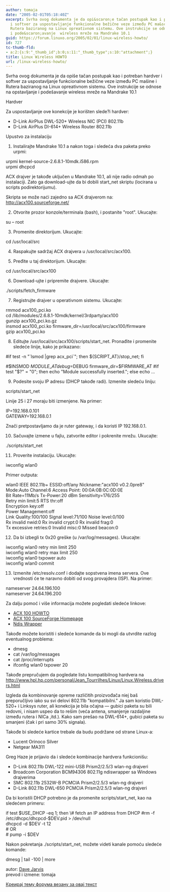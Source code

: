 ```yaml
---
author: tomaja
date: "2005-02-01T05:18:40Z"
excerpt: Svrha ovog dokumenta je da opi&scaron;e tačan postupak kao i potreban hardver
  i softver za uspostavljanje funkcionalne bežične veze između PC ma&scaron;ine i
  Rutera baziranog na Linux opreativnom sistemu. Ove instrukcije se odnose na opstavljanje
  i pode&scaron;avanje  wireless mreže na Mandrake 10.1
guid: https://forum.linuxo.org/2005/02/01/linux-wireless-howto/
id: 727
tc-thumb-fld:
- a:2:{s:9:"_thumb_id";b:0;s:11:"_thumb_type";s:10:"attachment";}
title: Linux Wireless HOWTO
url: /linux-wireless-howto/
---
```

Svrha ovog dokumenta je da opi&scaron;e tačan postupak kao i potreban hardver i softver za uspostavljanje funkcionalne bežične veze između PC ma&scaron;ine i Rutera baziranog na Linux opreativnom sistemu. Ove instrukcije se odnose na opstavljanje i pode&scaron;avanje wireless mreže na Mandrake 10.1<!--break-->

  
Hardver

Za uspostavljanje ove konekcije je kori&scaron;ten slede?i hardver:

* D-Link AirPlus DWL-520+ Wireless NIC (PCI) 802.11b  
* D-Link AirPlus DI-614+ Wireless Router 802.11b

Upustvo za instalaciju

1. Instalirajte Mandrake 10.1 a nakon toga i sledeća dva paketa preko urpmi:

urpmi kernel-source-2.6.8.1-10mdk.i586.rpm  
urpmi dhcpcd

ACX drajver je takođe uključen u Mandrake 10.1, ali nije radio odmah po instalaciji. Zato ga download-ujte da bi dobili start_net skriptu (locirana u scripts podirektorijumu).

Skripta se može naći zajedno sa ACX drajverom na: <a href="http://acx100.sourceforge.net/" target="_blank">http://acx100.sourceforge.net/</a>

2. Otvorite prozor konzole/terminala (bash), i postanite "root". Ukucajte:

su &#8211; root 

3. Promenite direktorijum. Ukucajte:

cd /usr/local/src 

4. Raspakujte sadržaj ACX drajvera u /usr/local/src/acx100.

5. Pređite u taj direktorijum. Ukucajte:

cd /usr/local/src/acx100 

6. Download-ujte i pripremite drajvere. Ukucajte:

./scripts/fetch_firmware 

7. Registrujte drajver u operativnom sistemu. Ukucajte:

rmmod acx100_pci.ko  
cd /lib/modules/2.6.8.1-10mdk/kernel/3rdparty/acx100  
gunzip acx100_pci.ko.gz  
insmod acx100\_pci.ko firmware\_dir=/usr/local/src/acx100/firmware  
gzip acx100_pci.ko

8. Editujte /usr/local/src/acx100/scripts/start_net. Pronađite i promenite sledeće linije, kako je prikazano:

#if test -n "\`lsmod |grep acx\_pci\`"; then ${SCRIPT\_AT}/stop_net; fi

#$INSMOD $MODULE\_AT debug=$DEBUG firmware\_dir=$FIRMWARE_AT  
#if test "$?" = "0"; then echo "Module successfully inserted."; else echo &#8230;

9. Podesite svoju IP adresu (DHCP takođe radi). Izmenite sledeću liniju:

scripts/start_net

Linije 25 i 27 moraju biti izmenjene. Na primer:

IP=192.168.0.101  
GATEWAY=192.168.0.1

Znači pretpostavljamo da je ruter gateway, i da koristi IP 192.168.0.1.

10. Sačuvajte izmene u fajlu, zatvorite editor i pokrenite mrežu. Ukucajte:

./scripts/start_net 

11. Proverite instalaciju. Ukucajte:

iwconfig wlan0 

Primer outputa:

wlan0 IEEE 802.11b+ ESSID:off/any Nickname:"acx100 v0.2.0pre8"  
Mode:Auto Channel:6 Access Point: 00:0A:0B:0C:0D:0E  
Bit Rate=11Mb/s Tx-Power:20 dBm Sensitivity=176/255  
Retry min limit:5 RTS thr:off  
Encryption key:off  
Power Management:off  
Link Quality:100/100 Signal level:71/100 Noise level:0/100  
Rx invalid nwid:0 Rx invalid crypt:0 Rx invalid frag:0  
Tx excessive retries:0 Invalid misc:0 Missed beacon:0

12. Da bi izbegli tx 0x20 gre&scaron;ke (u /var/log/messages). Ukucajte:

iwconfig wlan0 retry min limit 250  
iwconfig wlan0 retry max limit 250  
iwconfig wlan0 txpower auto  
iwconfig wlan0 commit 

13. Izmenite /etc/resolv.conf i dodajte sopstvena imena servera. Ove vrednosti će te naravno dobiti od svog provajdera (ISP). Na primer:

nameserver 24.64.196.100  
nameserver 24.64.196.200

Za dalju pomoć i vi&scaron;e informacija možete pogledati sledeće linkove:

* [ACX 100 HOWTO](http://www.houseofcraig.net/acx100_howto.php)  
* [ACX 100 SourceForge Homepage](http://acx100.sf.net/)  
* [Ndis Wrapper](http://ndiswrapper.sourceforge.net/)

Takođe možete koristiti i sledeće komande da bi mogli da utvrdite razlog eventualnog problema:

* dmesg  
* cat /var/log/messages  
* cat /proc/interrupts  
* ifconfig wlan0 txpower 20

Takođe prepručujem da pogledate listu kompatibilnog hardvera na  
<http://www.hpl.hp.com/personal/Jean_Tourrilhes/Linux/Linux.Wireless.drivers.html>

Izgleda da kombinovanje opreme različitih proizvođača niej ba&scaron; preporučljivo iako su svi delovi 802.11b "kompatibilni." Ja sam koristio DWL-520+ i Linksys ruter, ali konekcija je bila očajna &#8212; gubici paketa su bili redovni, i nisam uspeo da to re&scaron;im (veća antena, smanjenje razdaljine između rutera i NICa ,itd.). Kako sam pre&scaron;ao na DWL-614+, gubici paketa su smanjeni (čak i pri samo 30% signala).

Takođe bi sledeće kartice trebale da budu podržane od strane Linux-a:

* Lucent Orinoco Silver  
* Netgear MA311

Greg Haze je prijavio da i sledeće kombinacije hardvera funkcioni&scaron;u:

* D-Link 802.11b DWL-122 mini-USB Prism2/2.5/3 wlan-ng drajveri  
* Broadcom Corporation BCM94306 802.11g ndiswrapper sa Windows drajverima  
* SMC 802.11b 2532W-B PCMCIA Prism2/2.5/3 wlan-ng drajveri  
* D-Link 802.11b DWL-650 PCMCIA Prism2/2.5/3 wlan-ng drajveri

Da bi koristili DHCP potrebno je da promenite scripts/start_net, kao na sledećem primeru:

if test $USE_DHCP -eq 1; then  
\# fetch an IP address from DHCP  
#rm -f /etc/dhcpc/dhcpcd-$DEV.pid > /dev/null  
dhcpcd -d $DEV -t 12  
\# OR  
\# pump -i $DEV 

Nakon pokretanja ./scripts/start_net, možete videti kanale pomoću sledeće komande:

dmesg | tail -100 | more 

autor: [Dave Jarvis](http://www.joot.com/dave)  
prevod i izmene: tomaja

[Креирај тему форума везану за овај текст](https://linuxo.org/nova-tema-na-forumu/?se_pid=727)